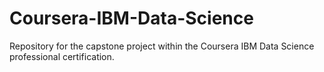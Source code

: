 # Coursera-IBM-Data-Science
Repository for the capstone project within the Coursera IBM Data Science professional certification.

